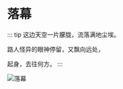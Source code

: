 # 落幕 #

::: tip 
这边天空一片朦胧，流落满地尘埃。

路人怪异的眼神停留，又飘向远处，

起身，去往何方。
:::

![落幕](https://upload-images.jianshu.io/upload_images/18711454-7daae3832bc9237b.jpeg?imageMogr2/auto-orient/strip%7CimageView2/2/w/1080/q/50  "落幕")
